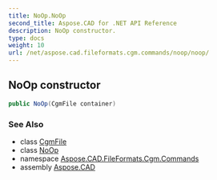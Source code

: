 ```yaml
---
title: NoOp.NoOp
second_title: Aspose.CAD for .NET API Reference
description: NoOp constructor. 
type: docs
weight: 10
url: /net/aspose.cad.fileformats.cgm.commands/noop/noop/
---
```

## NoOp constructor

```csharp
public NoOp(CgmFile container)
```

### See Also

* class [CgmFile](../../../aspose.cad.fileformats.cgm/cgmfile/)
* class [NoOp](../)
* namespace [Aspose.CAD.FileFormats.Cgm.Commands](../../noop/)
* assembly [Aspose.CAD](../../../)


